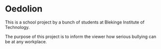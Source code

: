 # Oedolion
This is a school project by a bunch of students at Blekinge Institute of Technology.

The purpose of this project is to inform the viewer how serious bullying can be at any workplace.

